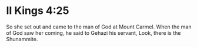 # II Kings 4:25

So she set out and came to the man of God at Mount Carmel. When the man of God saw her coming, he said to Gehazi his servant, Look, there is the Shunammite.
